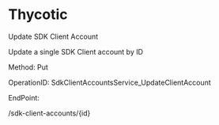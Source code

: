 #     Thycotic


Update SDK Client Account

Update a single SDK Client account by ID

Method: Put

OperationID: SdkClientAccountsService_UpdateClientAccount

EndPoint:

/sdk-client-accounts/{id}
